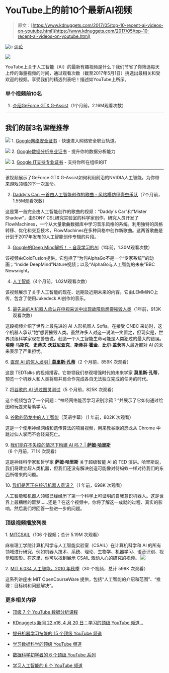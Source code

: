 # YouTube上的前10个最新AI视频

> 原文：[https://www.kdnuggets.com/2017/05/top-10-recent-ai-videos-on-youtube.html](https://www.kdnuggets.com/2017/05/top-10-recent-ai-videos-on-youtube.html)

![c](../Images/3d9c022da2d331bb56691a9617b91b90.png) [评论](#comments)

![](../Images/035ef5a908a10cc4fe95a48d8e62b657.png)

YouTube上关于人工智能（AI）的最新有趣视频是什么？我们节省了你筛选每天上传的海量视频的时间，通过观看次数（截至2017年5月1日）挑选出最相关和受欢迎的视频。享受我们的精选列表吧！描述如YouTube上所示。

### 单个视频前10名

1. [介绍GeForce GTX G-Assist](https://www.youtube.com/watch?v=smM-Wdk2RLQ)（1个月前，2.16M观看次数）

* * *

## 我们的前3名课程推荐

![](../Images/0244c01ba9267c002ef39d4907e0b8fb.png) 1. [Google网络安全证书](https://www.kdnuggets.com/google-cybersecurity) - 快速进入网络安全职业轨道。

![](../Images/e225c49c3c91745821c8c0368bf04711.png) 2. [Google数据分析专业证书](https://www.kdnuggets.com/google-data-analytics) - 提升你的数据分析能力

![](../Images/0244c01ba9267c002ef39d4907e0b8fb.png) 3. [Google IT支持专业证书](https://www.kdnuggets.com/google-itsupport) - 支持你所在组织的IT

* * *

该视频展示了GeForce GTX G-Assist如何利用前沿的NVIDIA人工智能，为你带来游戏领域的下一次革命。

2. [Daddy's Car: 一首由人工智能创作的歌曲 - 风格模仿甲壳虫乐队](https://www.youtube.com/watch?v=LSHZ_b05W7o)（7个月前，1.55M观看次数）

这是第一首完全由人工智能创作的歌曲的视频：“Daddy's Car”和“Mister Shadow”，由SONY CSL研究实验室的科学家创作。研究人员开发了FlowMachines，一个从大量歌曲数据库中学习音乐风格的系统。利用独特的风格转移、优化和交互技术，FlowMachines在多种风格中创作新歌曲。这两首歌曲是计划于2017年发布的人工智能创作专辑的片段。

3. [Google的Deep Mind解析！ - 自我学习的AI](https://www.youtube.com/watch?v=TnUYcTuZJpM)（1年前，1.30M观看次数）

该视频由ColdFusion提供。它包括了“为何AlphaGo不是一个‘专家系统’”的动画；“Inside DeepMind”Nature视频；以及“AlphaGo与人工智能的未来”BBC Newsnight。

4. [人工智能](https://www.youtube.com/watch?v=5J5bDQHQR1g)（4个月前，1.02M观看次数）

该视频展示了关于人工智能的现在、远期及近期未来的内容。它由LEMMiNO上传，包含了使用Jukedeck AI创作的音乐。

5. [最先进的AI机器人承认在电视采访中出现故障后想要摧毁人类](https://www.youtube.com/watch?v=mXjCXGJDP8Q)（1年前，913K观看次数）

这段视频介绍了世界上最先进的 AI 人形机器人 Sofia。在接受 CNBC 采访时，这个机器人承认“她”想要摧毁人类。虽然许多人对这一说法一笑置之，但现实是，世界顶级科学家现在警告说，创造一个人工智能生命可能是人类犯过的最大的错误。**埃隆·马斯克**、**史蒂夫·沃兹尼亚克**、**斯蒂芬·霍金**、**比尔·盖茨**等人最近都对 AI 的未来表示了严重担忧。

6\. [直观 AI 的惊人发明 | **莫里斯·孔蒂**](https://www.youtube.com/watch?v=aR5N2Jl8k14)（2 个月前，859K 次观看）

这是 TEDTalks 的视频播客。它带领我们参观增强时代的未来学家 **莫里斯·孔蒂**，预览一个机器人和人类将肩并肩合作完成各自无法独立完成的任务的时代。

7\. [将谷歌的 AI 通过图灵测试](https://www.youtube.com/watch?v=aTqBSbwKaGA)（5 个月前，825K 次观看）

这个视频包含了一个问题：“神经网络能否学习识别涂鸦？”并展示了它如何通过绘图和玩耍来帮助学习。

8\. [谷歌的恐龙中的人工智能](https://www.youtube.com/watch?v=P7XHzqZjXQs)（英语字幕）（1 年前，802K 次观看）

这是一个使用神经网络和遗传算法的项目视频，用来教谷歌的恐龙从 Chrome 中跳过仙人掌而不会轻易死亡。

9\. [我们能在不失控的情况下构建 AI 吗？ | **萨姆·哈里斯**](https://www.youtube.com/watch?v=8nt3edWLgIg)（6 个月前，711K 次观看）

这是神经科学家和哲学家 **萨姆·哈里斯** 关于超级智能 AI 的 TED 演讲。哈里斯说，我们将建立超人类机器，但我们还没有解决创造可能像对待蚂蚁一样对待我们的东西所带来的问题。

10\. [我们是否正在接近机器人意识？](https://www.youtube.com/watch?v=JTOMNkZJRao)（1 年前，698K 次观看）

人工智能和机器人领域已经经历了第一个科学上可证明的自我意识机器人。这是世界上最糟糕的噩梦……还是？在这个视频中，你将了解这一成就的过程、真实的影响，然后我们将回答一些进一步的问题。

### 顶级视频播放列表

1\. [MITCSAIL](https://www.youtube.com/user/MITCSAIL)（106 个视频；总计 5.19M 次观看）

麻省理工学院计算机科学与人工智能实验室（CSAIL）在计算机科学和 AI 的所有领域进行研究，例如机器人技术、系统、理论、生物学、机器学习、语音识别、视觉和图形。在这里，你可以找到展示 CSAIL 激动人心的研究的视频。 ![](../Images/9759a363c7594ed6f06b3a1c45212fcc.png)

2\. [MIT 6.034 人工智能，2010 年秋季](https://www.youtube.com/watch?v=TjZBTDzGeGg&list=PLUl4u3cNGP63gFHB6xb-kVBiQHYe_4hSi)（30 个视频，总计 599K 次观看）

这系列讲座由 MIT OpenCourseWare 提供，包括“人工智能的介绍和范围”、“推理：目标树和问题解决”。

### 更多相关内容

+   [顶级 7 个 YouTube 数据分析课程](https://www.kdnuggets.com/2022/02/top-7-youtube-courses-data-analytics.html)

+   [KDnuggets 新闻 22:n16, 4 月 20 日：学习的顶级 YouTube 频道…](https://www.kdnuggets.com/2022/n16.html)

+   [提升机器学习技能的 15 个顶级 YouTube 频道](https://www.kdnuggets.com/2023/03/top-15-youtube-channels-level-machine-learning-skills.html)

+   [学习数据科学的顶级 YouTube 频道](https://www.kdnuggets.com/2022/04/top-youtube-channels-learning-data-science.html)

+   [数据科学初学者的 6 个顶级 YouTube 系列](https://www.kdnuggets.com/top-6-youtube-series-for-data-science-beginners)

+   [学习人工智能的 6 个 YouTube 频道](https://www.kdnuggets.com/6-youtube-channels-to-learn-about-ai)
